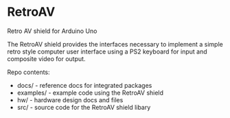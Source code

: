 # RetroAV
Retro AV shield for Arduino Uno 

The RetroAV shield provides the interfaces necessary to implement a simple retro style computer user interface using a PS2 keyboard for input and composite video for output.


Repo contents:

- docs/          - reference docs for integrated packages
- examples/      - example code using the RetroAV shield
- hw/            - hardware design docs and files
- src/           - source code for the RetroAV shield libary

